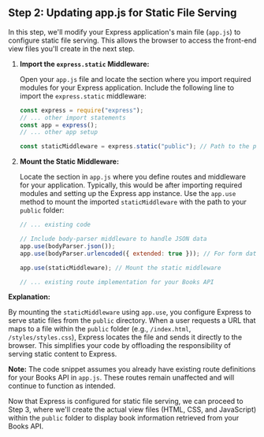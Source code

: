 ## Step 2: Updating app.js for Static File Serving

In this step, we'll modify your Express application's main file (`app.js`) to configure static file serving. This allows the browser to access the front-end view files you'll create in the next step.

1. **Import the `express.static` Middleware:**

   Open your `app.js` file and locate the section where you import required modules for your Express application. Include the following line to import the `express.static` middleware:

   ```javascript
   const express = require("express");
   // ... other import statements
   const app = express();
   // ... other app setup

   const staticMiddleware = express.static("public"); // Path to the public folder
   ```

2. **Mount the Static Middleware:**

   Locate the section in `app.js` where you define routes and middleware for your application. Typically, this would be after importing required modules and setting up the Express app instance. Use the `app.use` method to mount the imported `staticMiddleware` with the path to your `public` folder:

   ```javascript
   // ... existing code

   // Include body-parser middleware to handle JSON data
   app.use(bodyParser.json());
   app.use(bodyParser.urlencoded({ extended: true })); // For form data handling

   app.use(staticMiddleware); // Mount the static middleware

   // ... existing route implementation for your Books API
   ```

**Explanation:**

By mounting the `staticMiddleware` using `app.use`, you configure Express to serve static files from the `public` directory. When a user requests a URL that maps to a file within the `public` folder (e.g., `/index.html`, `/styles/styles.css`), Express locates the file and sends it directly to the browser. This simplifies your code by offloading the responsibility of serving static content to Express.

**Note:** The code snippet assumes you already have existing route definitions for your Books API in `app.js`. These routes remain unaffected and will continue to function as intended.

Now that Express is configured for static file serving, we can proceed to Step 3, where we'll create the actual view files (HTML, CSS, and JavaScript) within the `public` folder to display book information retrieved from your Books API.

